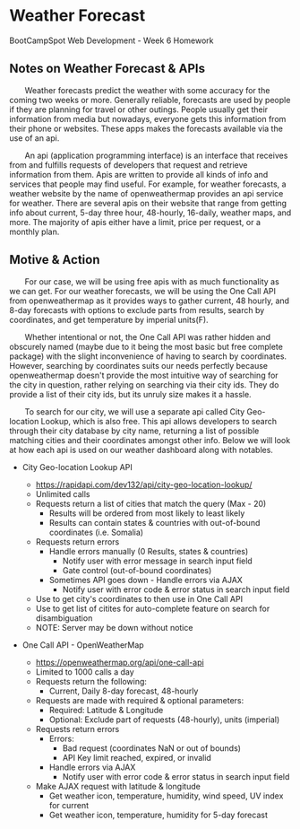 # Weather Forecast
BootCampSpot Web Development - Week 6 Homework

## Notes on Weather Forecast & APIs
&nbsp;&nbsp;&nbsp;&nbsp;&nbsp;&nbsp; Weather forecasts predict the weather with
some accuracy for the coming two weeks or more. Generally reliable, forecasts are
used by people if they are planning for travel or other outings. People usually
get their information from media but nowadays, everyone gets this information
from their phone or websites. These apps makes the forecasts available via the
use of an api.

&nbsp;&nbsp;&nbsp;&nbsp;&nbsp;&nbsp; An api (application programming interface)
is an interface that receives from and fulfills requests of developers that request
and retrieve information from them. Apis are written to provide all kinds of info
and services that people may find useful. For example, for weather forecasts, a
weather website by the name of openweathermap provides an api service for weather.
There are several apis on their website that range from getting info about current,
5-day three hour, 48-hourly, 16-daily, weather maps, and more. The majority of apis
either have a limit, price per request, or a monthly plan. 

## Motive & Action
&nbsp;&nbsp;&nbsp;&nbsp;&nbsp;&nbsp; For our case, we will be using free apis with
as much functionality as we can get. For our weather forecasts, we will be using the
One Call API from openweathermap as it provides ways to gather current, 48 hourly,
and 8-day forecasts with options to exclude parts from results, search by
coordinates, and get temperature by imperial units(F).

&nbsp;&nbsp;&nbsp;&nbsp;&nbsp;&nbsp; Whether intentional or not, the One Call API
was rather hidden and obscurely named (maybe due to it being the most basic but free
complete package) with the slight inconvenience of having to search by coordinates.
However, searching by coordinates suits our needs perfectly because openweathermap
doesn't provide the most intuitive way of searching for the city in question, rather
relying on searching via their city ids. They do provide a list of their city ids,
but its unruly size makes it a hassle.

&nbsp;&nbsp;&nbsp;&nbsp;&nbsp;&nbsp; To search for our city, we will use a separate
api called City Geo-location Lookup, which is also free. This api allows developers
to search through their city database by city name, returning a list of possible
matching cities and their coordinates amongst other info. Below we will look at how 
each api is used on our weather dashboard along with notables.

* City Geo-location Lookup API
    - https://rapidapi.com/dev132/api/city-geo-location-lookup/
    - Unlimited calls
    - Requests return a list of cities that match the query (Max - 20)
        - Results will be ordered from most likely to least likely
        - Results can contain states & countries with out-of-bound coordinates (i.e. Somalia)
    - Requests return errors
        - Handle errors manually (0 Results, states & countries)
            - Notify user with error message in search input field
            - Gate control (out-of-bound coordinates)
        - Sometimes API goes down - Handle errors via AJAX
            - Notify user with error code & error status in search input field
    - Use to get city's coordinates to then use in One Call API
    - Use to get list of citites for auto-complete feature on search for disambiguation
    - NOTE: Server may be down without notice

* One Call API - OpenWeatherMap
    - https://openweathermap.org/api/one-call-api
    - Limited to 1000 calls a day
    - Requests return the following:
        - Current, Daily 8-day forecast, 48-hourly
    - Requests are made with required & optional parameters:
        - Required: Latitude & Longitude
        - Optional: Exclude part of requests (48-hourly), units (imperial)
    - Requests return errors
        - Errors:
            - Bad request (coordinates NaN or out of bounds)
            - API Key limit reached, expired, or invalid
        - Handle errors via AJAX
            - Notify user with error code & error status in search input field
    - Make AJAX request with latitude & longitude
        - Get weather icon, temperature, humidity, wind speed, UV index for current
        - Get weather icon, temperature, humidity for 5-day forecast

